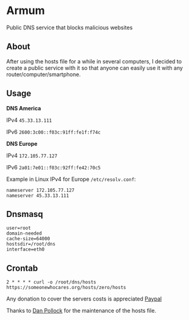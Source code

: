 # Armum
Public DNS service that blocks malicious websites

## About
After using the hosts file for a while in several computers, I decided to create a public service with it so that anyone can easily use it with any router/computer/smartphone.

## Usage

**DNS America**

IPv4 `45.33.13.111`

IPv6 `2600:3c00::f03c:91ff:fe1f:f74c`



**DNS Europe**

IPv4 `172.105.77.127`

IPv6 `2a01:7e01::f03c:92ff:fe42:70c5`


Example in Linux IPv4 for Europe `/etc/resolv.conf`:
```
nameserver 172.105.77.127
nameserver 45.33.13.111
```

## Dnsmasq
```
user=root
domain-needed
cache-size=64000
hostsdir=/root/dns
interface=eth0
```

## Crontab
```
2 * * * * curl -o /root/dns/hosts https://someonewhocares.org/hosts/zero/hosts
```

Any donation to cover the servers costs is appreciated [Paypal](https://www.paypal.com/paypalme/mencargo/USD)

Thanks to [Dan Pollock](https://someonewhocares.org/) for the maintenance of the hosts file.

